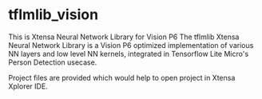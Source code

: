 # tflmlib_vision
This is Xtensa Neural Network Library for Vision P6 
The tflmlib Xtensa Neural Network Library is a Vision P6 optimized implementation of various NN layers and low level NN kernels, integrated in Tensorflow Lite Micro's Person Detection usecase.

Project files are provided which would help to open project in Xtensa Xplorer IDE.
